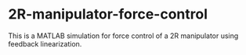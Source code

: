 # 2R-manipulator-force-control
This is a MATLAB simulation for force control of a 2R manipulator using feedback linearization.
